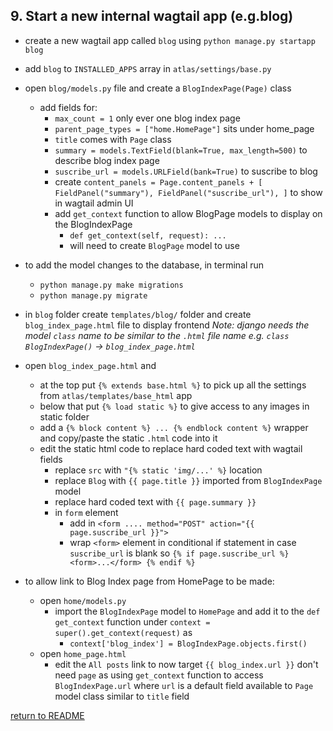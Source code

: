## 9. Start a new internal wagtail app (e.g.blog)
  - create a new wagtail app called `blog` using `python manage.py startapp blog`
  - add `blog` to `INSTALLED_APPS` array in `atlas/settings/base.py`
  - open `blog/models.py` file and create a `BlogIndexPage(Page)` class
    - add fields for:
      - `max_count = 1` only ever one blog index page
      - `parent_page_types = ["home.HomePage"]` sits under home_page
      - `title` comes with `Page` class
      - `summary = models.TextField(blank=True, max_length=500)` to describe blog index page
      - `suscribe_url = models.URLField(bank=True)` to suscribe to blog 
      - create `content_panels = Page.content_panels + [
            FieldPanel("summary"),
            FieldPanel("suscribe_url"),
      ]` to show in wagtail admin UI
      - add `get_context` function to allow BlogPage models to display on the BlogIndexPage
        - `def get_context(self, request): ...`
        - will need to create `BlogPage` model to use

  - to add the model changes to the database, in terminal run
    - `python manage.py make migrations`
    - `python manage.py migrate` 
  - in `blog` folder create `templates/blog/` folder and create `blog_index_page.html` file to display frontend
  *Note: django needs the model `class` name to be similar to the `.html` file name e.g. `class BlogIndexPage()` -> `blog_index_page.html`*
  - open `blog_index_page.html` and 
    - at the top put `{% extends base.html %}` to pick up all the settings from `atlas/templates/base_html` app
    - below that put `{% load static %}` to give access to any images in static folder
    - add a `{% block content %} ... {% endblock content %}` wrapper and copy/paste the static `.html` code into it
    - edit the static html code to replace hard coded text with wagtail fields
      - replace `src` with `"{% static 'img/...' %}` location
      - replace `Blog` with `{{ page.title }}` imported from `BlogIndexPage` model
      - replace hard coded text with `{{ page.summary }}`
      - in `form` element
        - add in `<form .... method="POST" action="{{ page.suscribe_url }}">`
        - wrap `<form>` element in conditional if statement in case `suscribe_url` is blank so `{% if page.suscribe_url %} <form>...</form> {% endif %}`

  - to allow link to Blog Index page from HomePage to be made:
      - open `home/models.py` 
        - import the `BlogIndexPage` model to `HomePage` and add it to the `def get_context` function under `context = super().get_context(request)` as
          - `context['blog_index'] = BlogIndexPage.objects.first()` 
      - open `home_page.html` 
        - edit the `All posts` link to now target `{{ blog_index.url }}` don't need `page` as using `get_context` function to access `BlogIndexPage.url` where `url` is a default field available to `Page` model class similar to `title` field


[return to README](README.md#course)